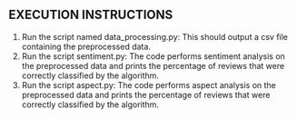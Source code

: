 ## EXECUTION INSTRUCTIONS
1. Run the script named data_processing.py: This should output a csv
   file containing the preprocessed data.
2. Run the script sentiment.py: The code performs sentiment analysis
   on the preprocessed data and prints the percentage of reviews that
   were correctly classified by the algorithm.
3. Run the script aspect.py: The code performs aspect analysis on the
   preprocessed data and prints the percentage of reviews that were
   correctly classified by the algorithm.
